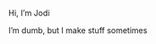 Hi, I’m Jodi

I’m dumb, but I make stuff sometimes

<!---
DaQueenJodi/DaQueenJodi is a ✨ special ✨ repository because its `README.md` (this file) appears on your GitHub profile.
You can click the Preview link to take a look at your changes.
--->
